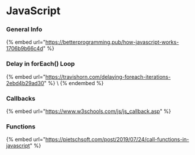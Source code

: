 # JavaScript

### General Info

{% embed url="https://betterprogramming.pub/how-javascript-works-1706b9b66c4d" %}

### Delay in forEach() Loop

{% embed url="https://travishorn.com/delaying-foreach-iterations-2ebd4b29ad30" %}
\\
{% endembed %}

### Callbacks

{% embed url="https://www.w3schools.com/js/js_callback.asp" %}

### Functions

{% embed url="https://pietschsoft.com/post/2019/07/24/call-functions-in-javascript" %}

